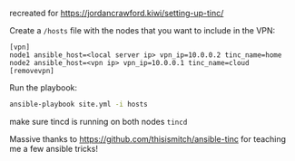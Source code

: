 recreated for https://jordancrawford.kiwi/setting-up-tinc/

Create a `/hosts` file with the nodes that you want to include in the VPN:

```
[vpn]
node1 ansible_host=<local server ip> vpn_ip=10.0.0.2 tinc_name=home
node2 ansible_host=<vpn ip> vpn_ip=10.0.0.1 tinc_name=cloud
[removevpn]
```

Run the playbook:

```bash
ansible-playbook site.yml -i hosts
```

make sure tincd is running on both nodes `tincd` 


Massive thanks to https://github.com/thisismitch/ansible-tinc for teaching me a few ansible tricks!